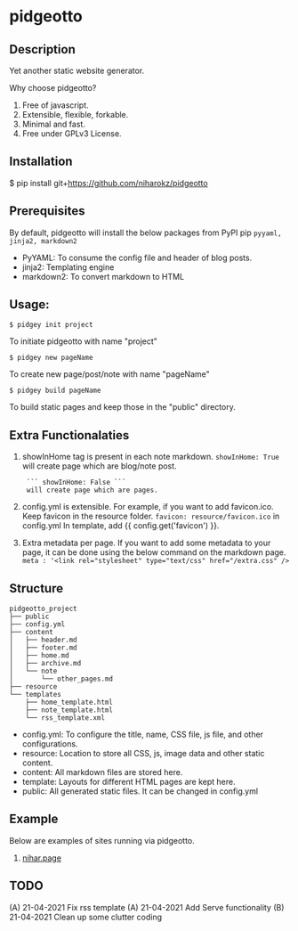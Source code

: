 # pidgeotto

## Description
Yet another static website generator. 

Why choose pidgeotto?
1. Free of javascript.
2. Extensible, flexible, forkable.
3. Minimal and fast.
4. Free under GPLv3 License.

## Installation
$ pip install git+https://github.com/niharokz/pidgeotto

## Prerequisites
By default, pidgeotto will install the below packages from PyPI pip
``` pyyaml, jinja2, markdown2 ```
* PyYAML:	To consume the config file and header of blog posts.
* jinja2:	Templating engine
* markdown2:	To convert markdown to HTML

## Usage:
```console
$ pidgey init project
```
To initiate pidgeotto with name "project"

```console
$ pidgey new pageName
```
To create new page/post/note with name "pageName"

```console
$ pidgey build pageName
```
To build static pages and keep those in the "public" directory.

## Extra Functionalaties
1. showInHome tag is present in each note markdown.
        ``` showInHome: True ``` 
        will create page which are blog/note post.
        
        ``` showInHome: False ``` 
        will create page which are pages.

2. config.yml is extensible. 
        For example, if you want to add favicon.ico. Keep favicon in the resource folder.
        ``` favicon: resource/favicon.ico ``` 
        in config.yml
        In template, add {{ config.get('favicon') }}.

3. Extra metadata per page.
        If you want to add some metadata to your page, it can be done using the below command on the markdown page.
        ``` meta : '<link rel="stylesheet" type="text/css" href="/extra.css" /> ```


## Structure

    pidgeotto_project
    ├── public
    ├── config.yml
    ├── content
    │   ├── header.md
    │   ├── footer.md
    │   ├── home.md
    │   ├── archive.md
    │   └── note
    │       └── other_pages.md
    ├── resource
    └── templates
        ├── home_template.html
        ├── note_template.html
        └── rss_template.xml

* config.yml:	To configure the title, name, CSS file, js file, and other configurations.
* resource:	Location to store all CSS, js, image data and other static content.
* content:	All markdown files are stored here.
* template:	Layouts for different HTML pages are kept here.
* public: All generated static files. It can be changed in config.yml

## Example

Below are examples of sites running via pidgeotto.
1. [nihar.page](https://nihar.page)


## TODO

(A) 21-04-2021 Fix rss template
(A) 21-04-2021 Add Serve functionality
(B) 21-04-2021 Clean up some clutter coding

